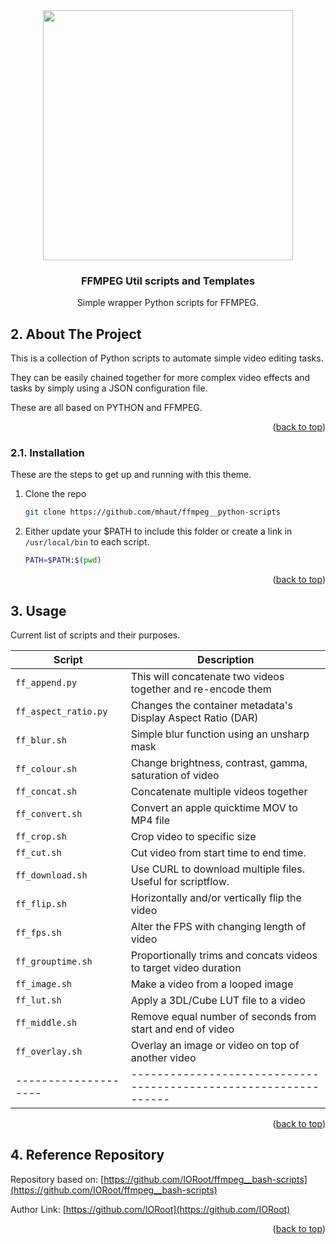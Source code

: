 
<div id="top"></div>

<div align="center">


<img src="https://upload.wikimedia.org/wikipedia/commons/thumb/5/5f/FFmpeg_Logo_new.svg/1920px-FFmpeg_Logo_new.svg.png" style="width:400px;"/>

<h3 align="center">FFMPEG Util scripts and Templates</h3>

<p align="center">
    Simple wrapper Python scripts for FFMPEG.
</p>
</div>



##  2. About The Project

This is a collection of Python scripts to automate simple video editing tasks.

They can be easily chained together for more complex video effects and tasks by simply using a JSON configuration file.

These are all based on PYTHON and FFMPEG.

<p align="right">(<a href="#top">back to top</a>)</p>


###  2.1. Installation

These are the steps to get up and running with this theme.

1. Clone the repo
    ```sh
    git clone https://github.com/mhaut/ffmpeg__python-scripts
    ```
2. Either update your $PATH to include this folder or create a link in `/usr/local/bin` to each script.
    ```sh
    PATH=$PATH:$(pwd)
    ```

<p align="right">(<a href="#top">back to top</a>)</p>


##  3. Usage


Current list of scripts and their purposes.

| Script               | Description                                                      |
| -------------------- | ---------------------------------------------------------------- |
| `ff_append.py`        | This will concatenate two videos together and re-encode them     |
| `ff_aspect_ratio.py`  | Changes the container metadata's Display Aspect Ratio (DAR)      |
| `ff_blur.sh`          | Simple blur function using an unsharp mask                       |
| `ff_colour.sh`        | Change brightness, contrast, gamma, saturation of video          |
| `ff_concat.sh`        | Concatenate multiple videos together                             |
| `ff_convert.sh`       | Convert an apple quicktime MOV to MP4 file                        |
| `ff_crop.sh`          | Crop video to specific size                                       |
| `ff_cut.sh`           | Cut video from start time to end time.                           |
| `ff_download.sh`      | Use CURL to download multiple files. Useful for scriptflow.        |
| `ff_flip.sh`           | Horizontally and/or vertically flip the video                     |
| `ff_fps.sh`           | Alter the FPS with changing length of video                      |
| `ff_grouptime.sh`    | Proportionally trims and concats videos to target video duration |
| `ff_image.sh`        | Make a video from a looped image                                 |
| `ff_lut.sh`          | Apply a 3DL/Cube LUT file to a video                             |
| `ff_middle.sh`       | Remove equal number of seconds from start and end of video       |
| `ff_overlay.sh`      | Overlay an image or video on top of another video                |
| -------------------- | ---------------------------------------------------------------- |

<p align="right">(<a href="#top">back to top</a>)</p>


##  4. Reference Repository
Repository based on: [https://github.com/IORoot/ffmpeg__bash-scripts](https://github.com/IORoot/ffmpeg__bash-scripts)

Author Link: [https://github.com/IORoot](https://github.com/IORoot)

<p align="right">(<a href="#top">back to top</a>)</p>
